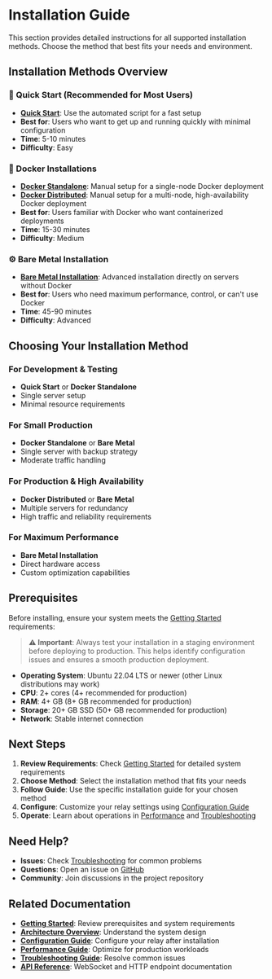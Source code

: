 # Installation Guide

This section provides detailed instructions for all supported installation methods. Choose the method that best fits your needs and environment.

## Installation Methods Overview

### 🚀 Quick Start (Recommended for Most Users)
- **[Quick Start](./QUICK-START.md)**: Use the automated script for a fast setup
- **Best for**: Users who want to get up and running quickly with minimal configuration
- **Time**: 5-10 minutes
- **Difficulty**: Easy

### 🐳 Docker Installations
- **[Docker Standalone](./DOCKER-STANDALONE.md)**: Manual setup for a single-node Docker deployment
- **[Docker Distributed](./DOCKER-DISTRIBUTED.md)**: Manual setup for a multi-node, high-availability Docker deployment
- **Best for**: Users familiar with Docker who want containerized deployments
- **Time**: 15-30 minutes
- **Difficulty**: Medium

### ⚙️ Bare Metal Installation
- **[Bare Metal Installation](../BARE-METAL.md)**: Advanced installation directly on servers without Docker
- **Best for**: Users who need maximum performance, control, or can't use Docker
- **Time**: 45-90 minutes
- **Difficulty**: Advanced

## Choosing Your Installation Method

### For Development & Testing
- **Quick Start** or **Docker Standalone**
- Single server setup
- Minimal resource requirements

### For Small Production
- **Docker Standalone** or **Bare Metal**
- Single server with backup strategy
- Moderate traffic handling

### For Production & High Availability
- **Docker Distributed** or **Bare Metal**
- Multiple servers for redundancy
- High traffic and reliability requirements

### For Maximum Performance
- **Bare Metal Installation**
- Direct hardware access
- Custom optimization capabilities

## Prerequisites

Before installing, ensure your system meets the [Getting Started](./../GETTING-STARTED.md) requirements:

> **⚠️ Important**: Always test your installation in a staging environment before deploying to production. This helps identify configuration issues and ensures a smooth production deployment.

- **Operating System**: Ubuntu 22.04 LTS or newer (other Linux distributions may work)
- **CPU**: 2+ cores (4+ recommended for production)
- **RAM**: 4+ GB (8+ GB recommended for production)
- **Storage**: 20+ GB SSD (50+ GB recommended for production)
- **Network**: Stable internet connection

## Next Steps

1. **Review Requirements**: Check [Getting Started](./../GETTING-STARTED.md) for detailed system requirements
2. **Choose Method**: Select the installation method that fits your needs
3. **Follow Guide**: Use the specific installation guide for your chosen method
4. **Configure**: Customize your relay settings using [Configuration Guide](./../CONFIGURATION.md)
5. **Operate**: Learn about operations in [Performance](./../PERFORMANCE.md) and [Troubleshooting](./../TROUBLESHOOTING.md)

## Need Help?

- **Issues**: Check [Troubleshooting](./../TROUBLESHOOTING.md) for common problems
- **Questions**: Open an issue on [GitHub](https://github.com/Shugur-Network/Relay/issues)
- **Community**: Join discussions in the project repository

## Related Documentation

- **[Getting Started](../GETTING-STARTED.md)**: Review prerequisites and system requirements
- **[Architecture Overview](../ARCHITECTURE.md)**: Understand the system design
- **[Configuration Guide](../CONFIGURATION.md)**: Configure your relay after installation
- **[Performance Guide](../PERFORMANCE.md)**: Optimize for production workloads
- **[Troubleshooting Guide](../TROUBLESHOOTING.md)**: Resolve common issues
- **[API Reference](../API.md)**: WebSocket and HTTP endpoint documentation
